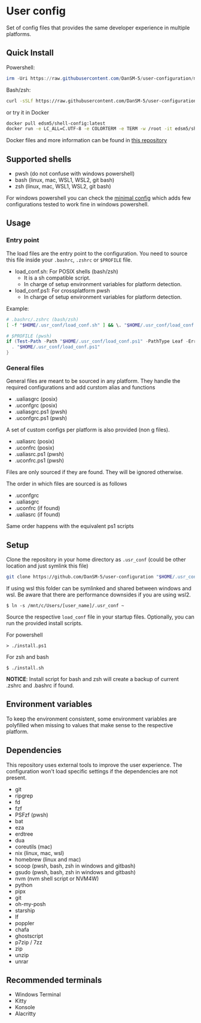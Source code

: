 User config
============

Set of config files that provides the same developer experience in multiple platforms.

## Quick Install

Powershell:

```powershell
irm -Uri https://raw.githubusercontent.com/DanSM-5/user-configuration/master/setup.ps1 | iex
```

Bash/zsh:

```bash
curl -sSLf https://raw.githubusercontent.com/DanSM-5/user-configuration/master/setup.sh | bash
```

or try it in Docker

```bash
docker pull edsm5/shell-config:latest
docker run -e LC_ALL=C.UTF-8 -e COLORTERM -e TERM -w /root -it edsm5/shell-config # Defaults to zsh
```

Docker files and more information can be found in [this repository](https://github.com/DanSM-5/docker-shell)

## Supported shells

- pwsh (do not confuse with windows powershell)
- bash (linux, mac, WSL1, WSL2, git bash)
- zsh (linux, mac, WSL1, WSL2, git bash)

For windows powershell you can check the [minimal config](./utils/minimal_ps_conf.ps1) which adds few configurations tested to work fine in windows powershell.

## Usage

### Entry point

The load files are the entry point to the configuration. You need to source this file inside your `.bashrc`, `.zshrc` or `$PROFILE` file.

- load_conf.sh: For POSIX shells (bash/zsh)
  - It is a sh compatible script.
  - In charge of setup environment variables for platform detection.
- load_conf.ps1: For crossplatform pwsh
  - In charge of setup environment variables for platform detection.

Example:

```bash
# .bashrc/.zshrc (bash/zsh)
[ -f "$HOME/.usr_conf/load_conf.sh" ] && \. "$HOME/.usr_conf/load_conf.sh"
```

```powershell
# $PROFILE (pwsh)
if (Test-Path -Path "$HOME/.usr_conf/load_conf.ps1" -PathType Leaf -ErrorAction SilentlyContinue) {
  . "$HOME/.usr_conf/load_conf.ps1"
}
```

### General files

General files are meant to be sourced in any platform. They handle the required configurations and add curstom alias and functions

* .ualiasgrc (posix)
* .uconfgrc (posix)
* .ualiasgrc.ps1 (pwsh)
* .uconfgrc.ps1 (pwsh)

A set of custom configs per platform is also provided (non g files).

* .ualiasrc (posix)
* .uconfrc (posix)
* .ualiasrc.ps1 (pwsh)
* .uconfrc.ps1 (pwsh)

Files are only sourced if they are found. They will be ignored otherwise.

The order in which files are sourced is as follows

- .uconfgrc
- .ualiasgrc
- .uconfrc (if found)
- .ualiasrc (if found)

Same order happens with the equivalent ps1 scripts

## Setup

Clone the repository in your home directory as `.usr_conf` (could be other location and just symlink this file)

```bash
git clone https://github.com/DanSM-5/user-configuration "$HOME/.usr_conf"
```

If using wsl this folder can be symlinked and shared between windows and wsl.
Be aware that there are performance downsides if you are using wsl2.

```
$ ln -s /mnt/c/Users/[user_name]/.usr_conf ~
```

Source the respective `load_conf` file in your startup files.
Optionally, you can run the provided install scripts.

For powershell

```pwsh
> ./install.ps1
```

For zsh and bash

```
$ ./install.sh
```

**NOTICE**: Install script for bash and zsh will create a backup of current .zshrc and .bashrc if found.

## Environment variables

To keep the environment consistent, some environment variables are polyfilled when missing to values that make sense to the respective platform.

## Dependencies

This repository uses external tools to improve the user experience.
The configuration won't load specific settings if the dependencies are not present.

* git
* ripgrep
* fd
* fzf
* PSFzf (pwsh)
* bat
* eza
* erdtree
* dua
* coreutils (mac)
* nix (linux, mac, wsl)
* homebrew (linux and mac)
* scoop (pwsh, bash, zsh in windows and gitbash)
* gsudo (pwsh, bash, zsh in windows and gitbash)
* nvm (nvm shell script or NVM4W)
* python
* pipx
* git
* oh-my-posh
* starship
* lf
* poppler
* chafa
* ghostscript
* p7zip / 7zz
* zip
* unzip
* unrar

## Recommended terminals

- Windows Terminal
- Kitty
- Konsole
- Alacritty

